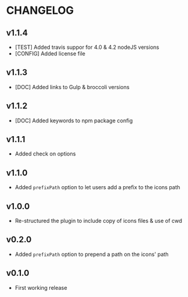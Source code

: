# CHANGELOG

## v1.1.4
- [TEST] Added travis suppor for 4.0 & 4.2 nodeJS versions
- [CONFIG] Added license file

## v1.1.3
- [DOC] Added links to Gulp & broccoli versions

## v1.1.2
- [DOC] Added keywords to npm package config

## v1.1.1
- Added check on options

## v1.1.0
- Added `prefixPath` option to let users add a prefix to the icons path

## v1.0.0
- Re-structured the plugin to include copy of icons files & use of cwd

## v0.2.0
- Added ```prefixPath``` option to prepend a path on the icons' path

## v0.1.0
- First working release
